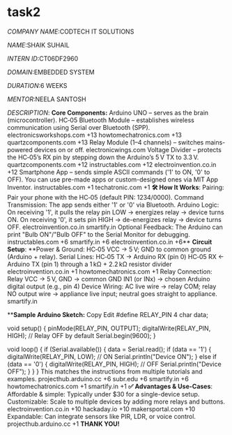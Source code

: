 # task2
*COMPANY NAME*:CODTECH IT SOLUTIONS 

*NAME*:SHAIK SUHAIL

*INTERN ID*:CT06DF2960

*DOMAIN*:EMBEDDED SYSTEM

*DURATION*:6 WEEKS

*MENTOR*:NEELA SANTOSH

*DESCRIPTION*: 
**Core Components:**
Arduino UNO – serves as the brain (microcontroller).
HC‑05 Bluetooth Module – establishes wireless communication using Serial over Bluetooth (SPP). 
electronicsworkshops.com
+13
howtomechatronics.com
+13
quartzcomponents.com
+13
Relay Module (1–4 channels) – switches mains-powered devices on or off. 
electronicwings.com
Voltage Divider – protects the HC‑05’s RX pin by stepping down the Arduino’s 5 V TX to 3.3 V. 
quartzcomponents.com
+12
instructables.com
+12
electroinvention.co.in
+12
Smartphone App – sends simple ASCII commands ('1' to ON, '0' to OFF). You can use pre-made apps or custom-designed ones via MIT App Inventor. 
instructables.com
+1
techatronic.com
+1
**🛠 How It Works**:
Pairing: Pair your phone with the HC‑05 (default PIN: 1234/0000).
Command Transmission: The app sends either '1' or '0' via Bluetooth.
Arduino Logic:
On receiving '1', it pulls the relay pin LOW → energizes relay → device turns ON.
On receiving '0', it sets pin HIGH → de-energizes relay → device turns OFF. 
electroinvention.co.in
smartify.in
Optional Feedback: The Arduino can print "Bulb ON"/"Bulb OFF" to the Serial Monitor for debugging. 
instructables.com
+6
smartify.in
+6
electroinvention.co.in
+6**
**Circuit Setup**:
**Power & Ground: HC‑05 VCC → 5 V; GND to common ground (Arduino + relay).
Serial Lines:
HC‑05 TX → Arduino RX (pin 0)
HC‑05 RX ← Arduino TX (pin 1) through a 1 kΩ + 2.2 kΩ resistor divider 
electroinvention.co.in
+1
howtomechatronics.com
+1
Relay Connection:
Relay VCC → 5 V, GND → common GND
IN1 (or INx) → chosen Arduino digital output (e.g., pin 4)
Device Wiring: AC live wire → relay COM; relay NO output wire → appliance live input; neutral goes straight to appliance. 
smartify.in

****Sample Arduino Sketch:**
Copy
Edit
#define RELAY_PIN 4
char data;

void setup() {
  pinMode(RELAY_PIN, OUTPUT);
  digitalWrite(RELAY_PIN, HIGH); // Relay OFF by default
  Serial.begin(9600);
}

void loop() {
  if (Serial.available()) {
    data = Serial.read();
    if (data == '1') {
      digitalWrite(RELAY_PIN, LOW);  // ON
      Serial.println("Device ON");
    } else if (data == '0') {
      digitalWrite(RELAY_PIN, HIGH); // OFF
      Serial.println("Device OFF");
    }
  }
}
This matches the instructions from multiple tutorials and examples. 
projecthub.arduino.cc
+6
subr.edu
+6
smartify.in
+6
howtomechatronics.com
+1
smartify.in
+1
**✅ Advantages & Use-Cases**:
Affordable & simple: Typically under $30 for a single-device setup.
Customizable: Scale to multiple devices by adding more relays and buttons. 
electroinvention.co.in
+10
hackaday.io
+10
makersportal.com
+10
Expandable: Can integrate sensors like PIR, LDR, or voice control. 
projecthub.arduino.cc
+1
**THANK YOU!**

